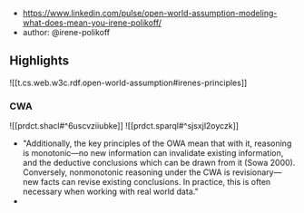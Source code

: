 
- https://www.linkedin.com/pulse/open-world-assumption-modeling-what-does-mean-you-irene-polikoff/
- author: @irene-polikoff

## Highlights

![[t.cs.web.w3c.rdf.open-world-assumption#irenes-principles]]

### CWA

![[prdct.shacl#^6uscvziiubke]]
![[prdct.sparql#^sjsxjl2oyczk]]
- "Additionally, the key principles of the OWA mean that with it, reasoning is monotonic—no new information can invalidate existing information, and the deductive conclusions which can be drawn from it (Sowa 2000). Conversely, nonmonotonic reasoning under the CWA is revisionary—new facts can revise existing conclusions. In practice, this is often necessary when working with real world data."
- 